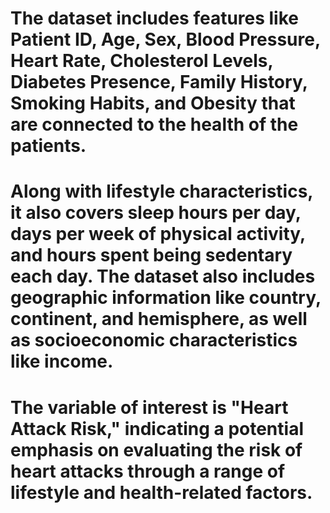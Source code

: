 
# The dataset includes features like Patient ID, Age, Sex, Blood Pressure, Heart Rate, Cholesterol Levels, Diabetes Presence, Family History, Smoking Habits, and Obesity that are connected to the health of the patients. 
# Along with lifestyle characteristics, it also covers sleep hours per day, days per week of physical activity, and hours spent being sedentary each day. The dataset also includes geographic information like country, continent, and hemisphere, as well as socioeconomic characteristics like income. 
# The variable of interest is "Heart Attack Risk," indicating a potential emphasis on evaluating the risk of heart attacks through a range of lifestyle and health-related factors.

